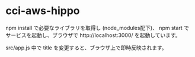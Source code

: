 # cci-aws-hippo

npm install で必要なライブラリを取得し (node_modules配下)、
npm start でサービスを起動し、ブラウザで http://localhost:3000/ を起動しています。

src/app.js 中で title を変更すると、ブラウザ上で即時反映されます。